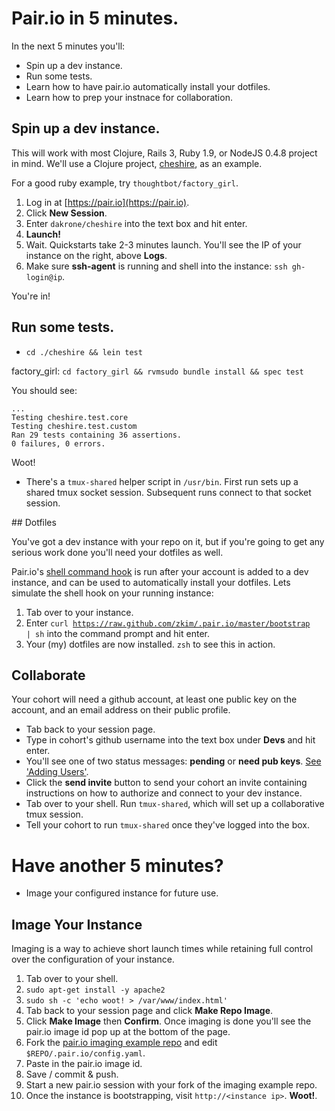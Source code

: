 # Pair.io in 5 minutes.

In the next 5 minutes you'll:

* Spin up a dev instance.
* Run some tests.
* Learn how to have pair.io automatically install your dotfiles.
* Learn how to prep your instnace for collaboration.

## Spin up a dev instance.

This will work with most Clojure, Rails 3, Ruby 1.9, or NodeJS 0.4.8
project in mind. We'll use a Clojure project,
[cheshire](https://github.com/dakrone/cheshire), as an
example. 

<p class="aside">
For a good ruby example, try <code>thoughtbot/factory_girl</code>.
</p>


1. Log in at [https://pair.io](https://pair.io).
2. Click  **New Session**.
3. Enter `dakrone/cheshire` into the text box and hit enter.
4. **Launch!**
5. Wait. Quickstarts take 2-3 minutes launch. You'll see the IP of your instance on the right, above **Logs**.
6. Make sure **ssh-agent** is running and shell into the instance: `ssh gh-login@ip`.

You're in!

## Run some tests.
* `cd ./cheshire && lein test` 

<p class="aside">
factory_girl: <code>cd factory_girl && rvmsudo bundle install && spec test</code>
</p>
  


You should see:
    
    ...
    Testing cheshire.test.core
    Testing cheshire.test.custom
    Ran 29 tests containing 36 assertions.
    0 failures, 0 errors.

Woot!

* There's a `tmux-shared` helper script in
`/usr/bin`.  First run sets up a shared tmux socket
session. Subsequent runs connect to that socket session.

<!--
### Ok, lets try a ruby project.

  * Launch `thoughtbot/factory_girl`
  * `cd ./factory_girl`
  * `rvmsudo bundle install`
  * `rake spec`

<p class="aside">
   Ruby friends: is root rvm too clunky? 
   &nbsp;
   &nbsp;
   Vote please -- 
   <a href="http://goo.gl/5tG1t">Too clunky.</a>
   &nbsp;
   <a href="http://goo.gl/THCXD">Nah, it's fine.</a>
</p>

You should see:

    ...
    Finished in 1.1 seconds
    202 examples, 0 failures
    ...
    Finished in 4.86 seconds
    102 examples, 0 failures

-->

<a name="dotfiles" />
## Dotfiles

You've got a dev instance with your repo on it, but if you're going to
get any serious work done you'll need your dotfiles as well.


Pair.io's [shell command hook](https://pair.io/config) is run after
your account is added to a dev instance, and can be used to
automatically install your dotfiles. Lets simulate the shell hook on
your running instance:

1. Tab over to your instance.
2. Enter <code class="small">curl
https://raw.github.com/zkim/.pair.io/master/bootstrap | sh</code> into
the command prompt and hit enter.  
3. Your (my) dotfiles are now installed. `zsh` to see this in action.


## Collaborate

Your cohort will need a github account, at least one public key on the
account, and an email address on their public profile.

* Tab back to your session page.
* Type in cohort's github username into the text box under **Devs** and hit enter.
* You'll see one of two status messages: **pending** or **need pub keys**. 
  <span class="aside">
   <a href="/collaboration.html#adding-users">See &apos;Adding Users&apos;</a>.
  </span>
* Click the **send invite** button to send your cohort an invite containing
  instructions on how to authorize and connect to your dev instance.
* Tab over to your shell. Run `tmux-shared`, which will set up a
  collaborative tmux session.
* Tell your cohort to run `tmux-shared` once they've logged into the
  box.


# Have another 5 minutes?

* Image your configured instance for future use.

## Image Your Instance

Imaging is a way to achieve short launch times while retaining full
control over the configuration of your instance.  


1. Tab over to your shell.
2. `sudo apt-get install -y apache2`
3. `sudo sh -c 'echo woot! > /var/www/index.html'`
4. Tab back to your session page and click **Make Repo Image**.
5. Click **Make Image** then **Confirm**. Once imaging is done you'll
   see the pair.io image id pop up at the bottom of the page.
6. Fork the [pair.io imaging example repo](https://github.com/zkim/pairio-imaging-example)
   and edit `$REPO/.pair.io/config.yaml`.
7. Paste in the pair.io image id.
8. Save / commit & push.
9. Start a new pair.io session with your fork of the imaging example repo.
10. Once the instance is bootstrapping, visit
    `http://<instance ip>`. **Woot!**.
